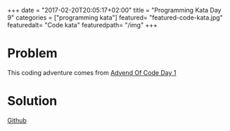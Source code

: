 +++
date = "2017-02-20T20:05:17+02:00"
title = "Programming Kata Day 9"
categories = ["programming kata"]
featured= "featured-code-kata.jpg"
featuredalt= "Code kata"
featuredpath= "/img"
+++

# Problem

This coding adventure comes from [Advend Of Code Day 1](http://adventofcode.com/2016/day/1)

# Solution

[Github](https://github.com/lvguowei/advent-of-code/tree/master/day1)
